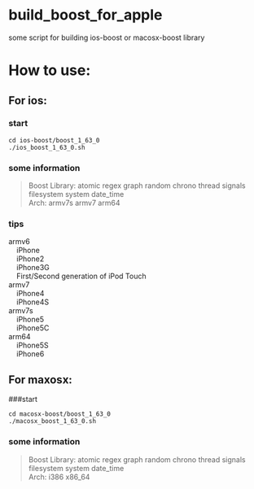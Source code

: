 # build_boost_for_apple
some script for building ios-boost or macosx-boost library

# How to use:

## For ios:
### start
```
cd ios-boost/boost_1_63_0
./ios_boost_1_63_0.sh
```
### some information
>  Boost Library: atomic regex graph random chrono thread signals filesystem system date_time<br>Arch: armv7s armv7 arm64

### tips
>
 armv6<br>
&nbsp;&nbsp;&nbsp;&nbsp;iPhone<br>
&nbsp;&nbsp;&nbsp;&nbsp;iPhone2<br>
&nbsp;&nbsp;&nbsp;&nbsp;iPhone3G<br>
&nbsp;&nbsp;&nbsp;&nbsp;First/Second generation of iPod Touch<br>
 armv7<br>
&nbsp;&nbsp;&nbsp;&nbsp;iPhone4<br>
&nbsp;&nbsp;&nbsp;&nbsp;iPhone4S<br>
 armv7s<br>
&nbsp;&nbsp;&nbsp;&nbsp;iPhone5<br>
&nbsp;&nbsp;&nbsp;&nbsp;iPhone5C<br>
 arm64<br>
&nbsp;&nbsp;&nbsp;&nbsp;iPhone5S<br>
&nbsp;&nbsp;&nbsp;&nbsp;iPhone6<br>


## For maxosx:

###start
```
cd macosx-boost/boost_1_63_0
./macosx_boost_1_63_0.sh
```
### some information
>  Boost Library: atomic regex graph random chrono thread signals filesystem system date_time<br>Arch: i386 x86_64
